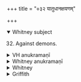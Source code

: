 +++
title = "०३२ यातुधानक्षयणम्"

+++
<details open><summary>Whitney subject</summary>

32. Against demons.
</details>


<details><summary>VH anukramaṇī</summary>

यातुधानक्षयणम्।  
(१-३) १-२ चातनः, ३ अथर्वा। १ अग्निः, २ रुद्रः, ३ मित्रावरुणौ। त्रिष्टुप्, २ प्रस्तारपङ्क्तिः।
</details>

<details><summary>Whitney anukramaṇī</summary>

[1, 2. Cātana; 3. Atharvan.—agnidāivatam. trāiṣṭubham: 2. prastārapan̄kti.]
</details>



<details><summary>Whitney</summary>

### Comment
The first two verses found also in Pāipp. xix.* Kāuś. has the hymn (or vss. 1, 2) in a remedial rite against demons (31. 3); the fire is circumambulated three times, and a cake is offered; and it is reckoned (note to 8. 25) to the cātana gaṇa. Verse 3 is by itself reckoned (note to 16. 8) to the abhaya gaṇa, and also (note to 25. 36) to the svastyayana gaṇa. *⌊Ppp. then has a third verse, whose a = vi. 40. 1 a, and whose b is corrupt. Roth's note seems incomplete.⌋


### Translations
Translated: Florenz, 291 or 43; Griffith, i. 262; Bloomfield, 36, 475.
</details>

<details><summary>Griffith</summary>

A charm against fiends and goblins
</details>
